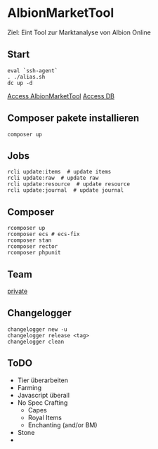 # AlbionMarketTool

Ziel: Eint Tool zur Marktanalyse von Albion Online

## Start
```shell
eval `ssh-agent`
. ./alias.sh
dc up -d
```

[Access AlbionMarketTool](http://localhost:8080)
[Access DB](http://localhost:8081)

## Composer pakete installieren

```shell
composer up

```

## Jobs

```shell script
rcli update:items  # update items 
rcli update:raw  # update raw 
rcli update:resource  # update resource 
rcli update:journal  # update journal
```

## Composer

```shell script
rcomposer up 
rcomposer ecs # ecs-fix
rcomposer stan
rcomposer rector
rcomposer phpunit
```

## Team

[private](https://confluence.mehrkanal.com/#recently-worked)

## Changelogger

```shell
changelogger new -u
changelogger release <tag>
changelogger clean
```

## ToDO

* Tier überarbeiten
* Farming
* Javascript überall
* No Spec Crafting
  * Capes
  * Royal Items
  * Enchanting (and/or BM)
* Stone
* 